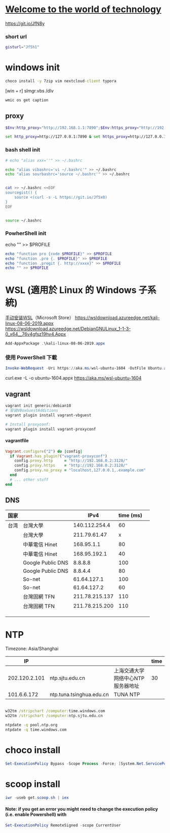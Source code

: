 # [Welcome to the world of technology](https://git.io/JfN8g)


https://git.io/JfN8y

### short url
```bash
gisturl="Jf5h1"
```

# windows init
```cmd
choco install -y 7zip vim nextcloud-client typora
```

[win + r]
slmgr.vbs /dlv


```cmd
wmic os get caption
```


## proxy

```powershell
$Env:http_proxy="http://192.168.1.1:7890";$Env:https_proxy="http://192.168.1.1:7890"
```

```cmd
set http_proxy=http://127.0.0.1:7890 & set https_proxy=http://127.0.0.1:7890
```

### bash shell init

```bash
# echo "alias xxx=''" >> ~/.bashrc

echo "alias vibashrc='vi ~/.bashrc'" >> ~/.bashrc
echo "alias sourbashrc='source ~/.bashrc'" >> ~/.bashrc


cat >> ~/.bashrc <<EOF
sourcegist() {
    source <(curl -s -L https://git.io/Jf5x0)
}
EOF


source ~/.bashrc
```

### PowherShell init


echo "" >> $PROFILE

```powershell
echo "function pro {code $PROFILE}" >> $PROFILE
echo "function .pro {. $PROFILE}" >> $PROFILE
echo "function .progit {. http://xxxx}" >> $PROFILE
echo "" >> $PROFILE

```

# WSL (適用於 Linux 的 Windows 子系統)

[手动安装WSL](https://docs.microsoft.com/zh-cn/windows/wsl/install-manual)（Microsoft Store）
https://wsldownload.azureedge.net/kali-linux-08-06-2019.appx
https://wsldownload.azureedge.net/DebianGNULinux_1-1-3-0_x64__76v4gfsz19hv4.Appx

```powershell
Add-AppxPackage .\kali-linux-08-06-2019.appx
```

### 使用 PowerShell 下載
```powershell
Invoke-WebRequest -Uri https://aka.ms/wsl-ubuntu-1604 -OutFile Ubuntu.appx -UseBasicParsing
```

curl.exe -L -o ubuntu-1604.appx https://aka.ms/wsl-ubuntu-1604


## vagrant 

```powershell
vagrant init generic/debian10
# 安装VBoxGuestAdditions
vagrant plugin install vagrant-vbguest

# Install proxyconf:
vagrant plugin install vagrant-proxyconf
```

#### vagrantfile
```ruby
Vagrant.configure("2") do |config|
  if Vagrant.has_plugin?("vagrant-proxyconf")
    config.proxy.http     = "http://192.168.0.2:3128/"
    config.proxy.https    = "http://192.168.0.2:3128/"
    config.proxy.no_proxy = "localhost,127.0.0.1,.example.com"
  end
  # ... other stuff
end
```



## DNS

| 国家 |                   | IPv4           | time (ms) |      |
| ---- | ----------------- | -------------- | --------- | ---- |
| 台湾 | 台灣大學          | 140.112.254.4  | 60        |      |
|      | 台灣大學          | 211.79.61.47   | x         |      |
|      | 中華電信 Hinet    | 168.95.1.1     | 80        |      |
|      | 中華電信 Hinet    | 168.95.192.1   | 40        |      |
|      | Google Public DNS | 8.8.8.8        | 100       |      |
|      | Google Public DNS | 8.8.4.4        | 80        |      |
|      | So-net            | 61.64.127.1    | 100       |      |
|      | So-net            | 61.64.127.2    | 60        |      |
|      | 台灣固網 TFN      | 211.78.215.137 | 110       |      |
|      | 台灣固網 TFN      | 211.78.215.200 | 110       |      |
|      |                   |                |           |      |
|      |                   |                |           |      |
|      |                   |                |           |      |


# NTP

Timezone:   Asia/Shanghai

| IP            |                          |                                   | time |
| ------------- | ------------------------ | --------------------------------- | ---- |
| 202.120.2.101 | ntp.sjtu.edu.cn          | 上海交通大学网络中心NTP服务器地址 | 30   |
| 101.6.6.172   | ntp.tuna.tsinghua.edu.cn | TUNA NTP                          |      |

```cmd

w32tm /stripchart /computer:time.windows.com
w32tm /stripchart /computer:ntp.sjtu.edu.cn
```

```bash
ntpdate -q pool.ntp.org
ntpdate -q time.windows.com
```



# choco install

```powershell
Set-ExecutionPolicy Bypass -Scope Process -Force; [System.Net.ServicePointManager]::SecurityProtocol = [System.Net.ServicePointManager]::SecurityProtocol -bor 3072; iex ((New-Object System.Net.WebClient).DownloadString('https://chocolatey.org/install.ps1'))
```

# scoop install

```powershell
iwr -useb get.scoop.sh | iex
```
#### Note: if you get an error you might need to change the execution policy (i.e. enable Powershell) with
```powershell
Set-ExecutionPolicy RemoteSigned -scope CurrentUser
```
